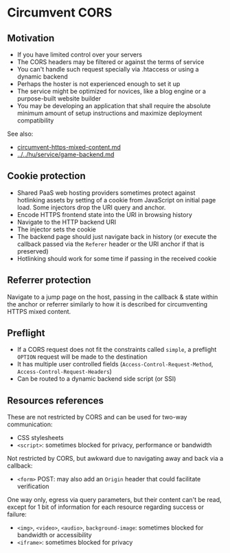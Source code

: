 # Circumvent CORS

## Motivation

* If you have limited control over your servers
* The CORS headers may be filtered or against the terms of service
* You can't handle such request specially via .htaccess or using a dynamic backend
* Perhaps the hoster is not experienced enough to set it up
* The service might be optimized for novices, like a blog engine or a purpose-built website builder
* You may be developing an application that shall require the absolute minimum amount of setup instructions and maximize deployment compatibility

See also:

* [circumvent-https-mixed-content.md](circumvent-https-mixed-content.md)
* [../../hu/service/game-backend.md](../../hu/service/game-backend.md)

## Cookie protection

* Shared PaaS web hosting providers sometimes protect against hotlinking assets by setting of a cookie from JavaScript on initial page load. Some injectors drop the URI query and anchor.
* Encode HTTPS frontend state into the URI in browsing history
* Navigate to the HTTP backend URI
* The injector sets the cookie
* The backend page should just navigate back in history (or execute the callback passed via the `Referer` header or the URI anchor if that is preserved)
* Hotlinking should work for some time if passing in the received cookie

## Referrer protection

Navigate to a jump page on the host, passing in the callback & state within the anchor or referrer similarly to how it is described for circumventing HTTPS mixed content.

## Preflight

* If a CORS request does not fit the constraints called `simple`, a preflight `OPTION` request will be made to the destination
* It has multiple user controlled fields (`Access-Control-Request-Method`, `Access-Control-Request-Headers`)
* Can be routed to a dynamic backend side script (or SSI)

## Resources references

These are not restricted by CORS and can be used for two-way communication:

* CSS stylesheets
* `<script>`: sometimes blocked for privacy, performance or bandwidth

Not restricted by CORS, but awkward due to navigating away and back via a callback:

* `<form>` POST: may also add an `Origin` header that could facilitate verification

One way only, egress via query parameters, but their content can't be read, except for 1 bit of information for each resource regarding success or failure:

* `<img>`, `<video>`, `<audio>`, `background-image`: sometimes blocked for bandwidth or accessibility
* `<iframe>`: sometimes blocked for privacy
